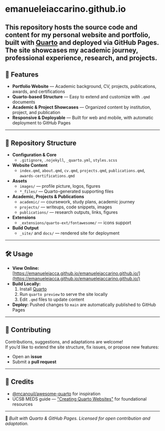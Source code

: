 # emanueleiaccarino.github.io

This repository hosts the source code and content for my **personal website and portfolio**, built with [Quarto](https://quarto.org/) and deployed via GitHub Pages.  
The site showcases my academic journey, professional experience, research, and projects.
---

## 🚀 Features

- **Portfolio Website** — Academic background, CV, projects, publications, awards, and certifications
- **Quarto-based Structure** — Easy to extend and customize with `.qmd` documents
- **Academic & Project Showcases** — Organized content by institution, project, and publication
- **Responsive & Deployable** — Built for web and mobile, with automatic deployment to GitHub Pages

---

## 📂 Repository Structure

- **Configuration & Core**
  - `.gitignore`, `.nojekyll`, `_quarto.yml`, `styles.scss`
- **Website Content**
  - `index.qmd`, `about.qmd`, `cv.qmd`, `projects.qmd`, `publications.qmd`, `awards-certifications.qmd`
- **Assets**
  - `images/` — profile picture, logos, figures
  - `*_files/` — Quarto-generated supporting files
- **Academic, Projects & Publications**
  - `academic/` — coursework, study plans, academic journey
  - `projects/` — writeups, code snippets, images
  - `publications/` — research outputs, links, figures
- **Extensions**
  - `_extensions/quarto-ext/fontawesome/` — icons support
- **Build Output**
  - `_site/` and `docs/` — rendered site for deployment

---

## 🛠️ Usage

- **View Online:** [https://emanueleiacca.github.io/emanueleiaccarino.github.io/](https://emanueleiacca.github.io/emanueleiaccarino.github.io/)
- **Build Locally:**
  1. Install [Quarto](https://quarto.org/)
  2. Run `quarto preview` to serve the site locally
  3. Edit `.qmd` files to update content
- **Deploy:** Pushed changes to `main` are automatically published to GitHub Pages

---

## 🤝 Contributing

Contributions, suggestions, and adaptations are welcome!  
If you’d like to extend the site structure, fix issues, or propose new features:
- Open an **issue**
- Submit a **pull request**

---

## 🙏 Credits

- [@mcanouil/awesome-quarto](https://github.com/mcanouil/awesome-quarto) for inspiration  
- UCSB MEDS guide — ["Creating Quarto Websites"](https://ucsb-meds.github.io/creating-quarto-websites/) for foundational resources  

---

📌 *Built with Quarto & GitHub Pages. Licensed for open contribution and adaptation.*
